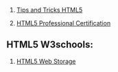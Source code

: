 1. [Tips and Tricks HTML5](https://github.com/daodc/Front-End-Develop-Technicals/blob/master/Html5-tips-tricks.md)

1. [HTML5 Professional Certification](https://github.com/daodc/Front-End-Develop-Technicals/blob/master/Html5-professional-certification.md)

## HTML5 W3schools:
1. [HTML5 Web Storage](https://github.com/daodc/Front-End-Develop-Technicals/blob/master/Html5-webstorage.md)
